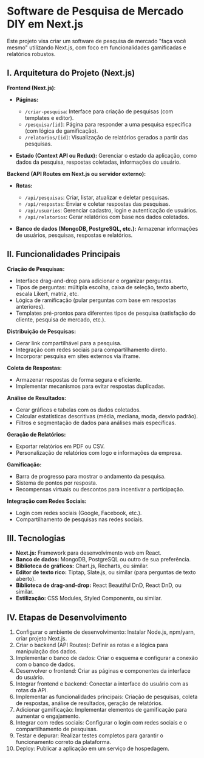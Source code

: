 # Software de Pesquisa de Mercado DIY em Next.js

Este projeto visa criar um software de pesquisa de mercado "faça você mesmo" utilizando Next.js, com foco em funcionalidades gamificadas e relatórios robustos.

## I. Arquitetura do Projeto (Next.js)

**Frontend (Next.js):**

* **Páginas:**
    * `/criar-pesquisa`: Interface para criação de pesquisas (com templates e editor).
    * `/pesquisa/[id]`: Página para responder a uma pesquisa específica (com lógica de gamificação).
    * `/relatorios/[id]`: Visualização de relatórios gerados a partir das pesquisas.

* **Estado (Context API ou Redux):** Gerenciar o estado da aplicação, como dados da pesquisa, respostas coletadas, informações do usuário.


**Backend (API Routes em Next.js ou servidor externo):**

* **Rotas:**
    * `/api/pesquisas`: Criar, listar, atualizar e deletar pesquisas.
    * `/api/respostas`: Enviar e coletar respostas das pesquisas.
    * `/api/usuarios`: Gerenciar cadastro, login e autenticação de usuários.
    * `/api/relatorios`: Gerar relatórios com base nos dados coletados.

* **Banco de dados (MongoDB, PostgreSQL, etc.):** Armazenar informações de usuários, pesquisas, respostas e relatórios.


## II. Funcionalidades Principais

**Criação de Pesquisas:**

* Interface drag-and-drop para adicionar e organizar perguntas.
* Tipos de perguntas: múltipla escolha, caixa de seleção, texto aberto, escala Likert, matriz, etc.
* Lógica de ramificação (pular perguntas com base em respostas anteriores).
* Templates pré-prontos para diferentes tipos de pesquisa (satisfação do cliente, pesquisa de mercado, etc.).

**Distribuição de Pesquisas:**

* Gerar link compartilhável para a pesquisa.
* Integração com redes sociais para compartilhamento direto.
* Incorporar pesquisa em sites externos via iframe.

**Coleta de Respostas:**

* Armazenar respostas de forma segura e eficiente.
* Implementar mecanismos para evitar respostas duplicadas.

**Análise de Resultados:**

* Gerar gráficos e tabelas com os dados coletados.
* Calcular estatísticas descritivas (média, mediana, moda, desvio padrão).
* Filtros e segmentação de dados para análises mais específicas.

**Geração de Relatórios:**

* Exportar relatórios em PDF ou CSV.
* Personalização de relatórios com logo e informações da empresa.

**Gamificação:**

* Barra de progresso para mostrar o andamento da pesquisa.
* Sistema de pontos por resposta.
* Recompensas virtuais ou descontos para incentivar a participação.

**Integração com Redes Sociais:**

* Login com redes sociais (Google, Facebook, etc.).
* Compartilhamento de pesquisas nas redes sociais.


## III. Tecnologias

* **Next.js:** Framework para desenvolvimento web em React.
* **Banco de dados:** MongoDB, PostgreSQL ou outro de sua preferência.
* **Biblioteca de gráficos:** Chart.js, Recharts, ou similar.
* **Editor de texto rico:** Tiptap, Slate.js, ou similar (para perguntas de texto aberto).
* **Biblioteca de drag-and-drop:** React Beautiful DnD, React DnD, ou similar.
* **Estilização:** CSS Modules, Styled Components, ou similar.


## IV. Etapas de Desenvolvimento

1. Configurar o ambiente de desenvolvimento: Instalar Node.js, npm/yarn, criar projeto Next.js.
2. Criar o backend (API Routes): Definir as rotas e a lógica para manipulação dos dados.
3. Implementar o banco de dados: Criar o esquema e configurar a conexão com o banco de dados.
4. Desenvolver o frontend: Criar as páginas e componentes da interface do usuário.
5. Integrar frontend e backend: Conectar a interface do usuário com as rotas da API.
6. Implementar as funcionalidades principais: Criação de pesquisas, coleta de respostas, análise de resultados, geração de relatórios.
7. Adicionar gamificação: Implementar elementos de gamificação para aumentar o engajamento.
8. Integrar com redes sociais: Configurar o login com redes sociais e o compartilhamento de pesquisas.
9. Testar e depurar: Realizar testes completos para garantir o funcionamento correto da plataforma.
10. Deploy: Publicar a aplicação em um serviço de hospedagem.
